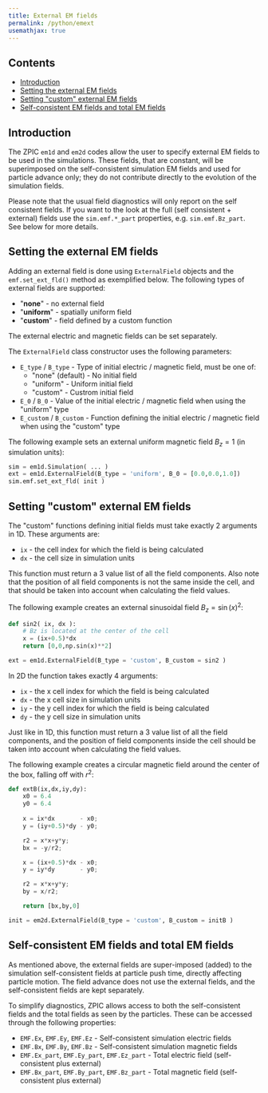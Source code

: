 ```yaml
---
title: External EM fields
permalink: /python/emext
usemathjax: true
---
```


## Contents

* [Introduction](#introduction)
* [Setting the external EM fields](#setting-the-external-em-fields)
* [Setting "custom" external EM fields](#setting-custom-external-em-fields)
* [Self-consistent EM fields and total EM fields](#self-consistent-em-fields-and-total-em-fields)

## Introduction

The ZPIC `em1d` and `em2d` codes allow the user to specify external EM fields to be used in the simulations. These fields, that are constant, will be superimposed on the self-consistent simulation EM fields and used for particle advance only; they do not contribute directly to the evolution of the simulation fields.

Please note that the usual field diagnostics will only report on the self consistent fields. If you want to the look at the full (self consistent + external) fields use the `sim.emf.*_part` properties, e.g. `sim.emf.Bz_part`. See below for more details.

## Setting the external EM fields

Adding an external field is done using `ExternalField` objects and the `emf.set_ext_fld()` method as exemplified below. The following types of external fields are supported:

* "**none**" - no external field
* "**uniform**" - spatially uniform field
* "**custom**" - field defined by a custom function

The external electric and magnetic fields can be set separately.

The `ExternalField` class constructor uses the following parameters:

* `E_type` / `B_type` - Type of initial electric / magnetic field, must be one of:
  * "none" (default) - No initial field
  * "uniform" - Uniform initial field
  * "custom" - Custrom initial field
* `E_0` / `B_0` - Value of the initial electric / magnetic field when using the "uniform" type
* `E_custom` / `B_custom` - Function defining the initial electric / magnetic field when using the "custom" type

The following example sets an external uniform magnetic field $B_z = 1$ (in simulation units):

```python
sim = em1d.Simulation( ... )
ext = em1d.ExternalField(B_type = 'uniform', B_0 = [0.0,0.0,1.0])
sim.emf.set_ext_fld( init )
```

## Setting "custom" external EM fields

The "custom" functions defining initial fields must take exactly 2 arguments in 1D. These arguments are:

* `ix` - the cell index for which the field is being calculated
* `dx` - the cell size in simulation units

This function must return a 3 value list of all the field components. Also note that the position of all field components is not the same inside the cell, and that should be taken into account when calculating the field values.

The following example creates an external sinusoidal field $B_z = \sin(x)^2$:

```python
def sin2( ix, dx ):
    # Bz is located at the center of the cell
    x = (ix+0.5)*dx
    return [0,0,np.sin(x)**2]

ext = em1d.ExternalField(B_type = 'custom', B_custom = sin2 )
```

In 2D the function takes exactly 4 arguments:

* `ix` - the x cell index for which the field is being calculated
* `dx` - the x cell size in simulation units
* `iy` - the y cell index for which the field is being calculated
* `dy` - the y cell size in simulation units

Just like in 1D, this function must return a 3 value list of all the field components, and the position of field components inside the cell should be taken into account when calculating the field values.

The following example creates a circular magnetic field around the center of the box, falling off with $r^2$:

```python
def extB(ix,dx,iy,dy):
    x0 = 6.4
    y0 = 6.4
    
    x = ix*dx       - x0;
    y = (iy+0.5)*dy - y0;

    r2 = x*x+y*y;
    bx = -y/r2;

    x = (ix+0.5)*dx - x0;
    y = iy*dy       - y0;

    r2 = x*x+y*y;
    by = x/r2;

    return [bx,by,0] 

init = em2d.ExternalField(B_type = 'custom', B_custom = initB )
```

## Self-consistent EM fields and total EM fields

As mentioned above, the external fields are super-imposed (added) to the simulation self-consistent fields at particle push time, directly affecting particle motion. The field advance does not use the external fields, and the self-consistent fields are kept separately.

To simplify diagnostics, ZPIC allows access to both the self-consistent fields and the total fields as seen by the particles. These can be accessed through the following properties:

* `EMF.Ex`, `EMF.Ey`, `EMF.Ez` - Self-consistent simulation electric fields
* `EMF.Bx`, `EMF.By`, `EMF.Bz` - Self-consistent simulation magnetic fields
* `EMF.Ex_part`, `EMF.Ey_part`, `EMF.Ez_part` - Total electric field (self-consistent plus external)
* `EMF.Bx_part`, `EMF.By_part`, `EMF.Bz_part` - Total magnetic field (self-consistent plus external)
